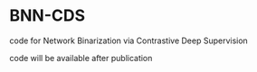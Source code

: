 # BNN-CDS
code for Network Binarization via Contrastive Deep Supervision

code will be available after publication
